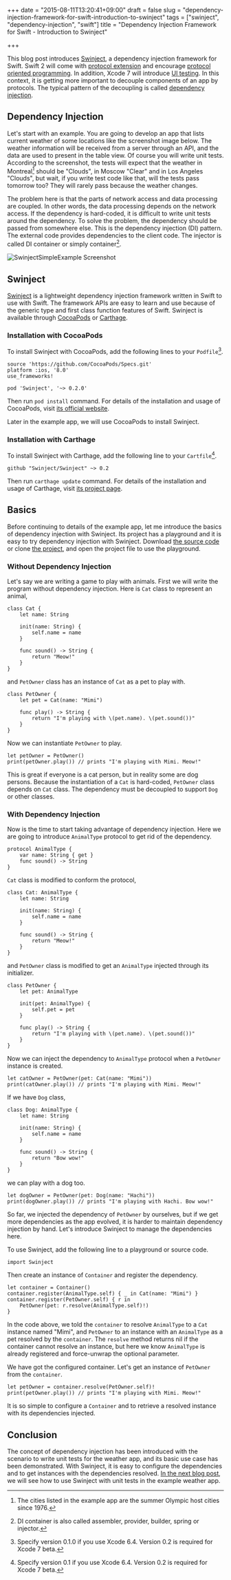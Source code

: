 +++
date = "2015-08-11T13:20:41+09:00"
draft = false
slug = "dependency-injection-framework-for-swift-introduction-to-swinject"
tags = ["swinject", "dependency-injection", "swift"]
title = "Dependency Injection Framework for Swift - Introduction to Swinject"

+++

This blog post introduces [Swinject](https://github.com/Swinject/Swinject), a dependency injection framework for Swift. Swift 2 will come with [protocol extension](https://developer.apple.com/library/prerelease/ios/documentation/Swift/Conceptual/Swift_Programming_Language/Protocols.html#//apple_ref/doc/uid/TP40014097-CH25-ID521) and encourage [protocol oriented programming](https://developer.apple.com/videos/wwdc/2015/?id=408). In addition, Xcode 7 will introduce [UI testing](https://developer.apple.com/videos/wwdc/2015/?id=406). In this context, it is getting more important to decouple components of an app by protocols. The typical pattern of the decoupling is called [dependency injection](https://en.wikipedia.org/wiki/Dependency_injection).

## Dependency Injection

Let's start with an example. You are going to develop an app that lists current weather of some locations like the screenshot image below. The weather information will be received from a server through an API, and the data are used to present in the table view. Of course you will write unit tests. According to the screenshot, the tests will expect that the weather in Montreal[^1] should be "Clouds", in Moscow "Clear" and in Los Angeles "Clouds", but wait, if you write test code like that, will the tests pass tomorrow too? They will rarely pass because the weather changes.

The problem here is that the parts of network access and data processing are coupled. In other words, the data processing depends on the network access. If the dependency is hard-coded, it is difficult to write unit tests around the dependency. To solve the problem, the dependency should be passed from somewhere else. This is the dependency injection (DI) pattern. The external code provides dependencies to the client code. The injector is called DI container or simply container[^2].

![SwinjectSimpleExample Screenshot](/images/SwinjectSimpleExampleScreenshot.png)

## Swinject

[Swinject](https://github.com/Swinject/Swinject) is a lightweight dependency injection framework written in Swift to use with Swift. The framework APIs are easy to learn and use because of the generic type and first class function features of Swift. Swinject is available through [CocoaPods](https://cocoapods.org/) or [Carthage](https://github.com/Carthage/Carthage).

### Installation with CocoaPods

To install Swinject with CocoaPods, add the following lines to your `Podfile`[^3].

    source 'https://github.com/CocoaPods/Specs.git'
    platform :ios, '8.0'
    use_frameworks!

    pod 'Swinject', '~> 0.2.0'

Then run `pod install` command. For details of the installation and usage of CocoaPods, visit [its official website](https://cocoapods.org).

Later in the example app, we will use CocoaPods to install Swinject.

### Installation with Carthage

To install Swinject with Carthage, add the following line to your `Cartfile`[^4].

    github "Swinject/Swinject" ~> 0.2


Then run `carthage update` command. For details of the installation and usage of Carthage, visit [its project page](https://github.com/Carthage/Carthage).

## Basics

Before continuing to details of the example app, let me introduce the basics of dependency injection with Swinject. Its project has a playground and it is easy to try dependency injection with Swinject. Download [the source code](https://github.com/Swinject/Swinject/releases) or clone [the project](https://github.com/Swinject/Swinject), and open the project file to use the playground.

### Without Dependency Injection

Let's say we are writing a game to play with animals. First we will write the program without dependency injection. Here is `Cat` class to represent an animal,

    class Cat {
        let name: String

        init(name: String) {
            self.name = name
        }

        func sound() -> String {
            return "Meow!"
        }
    }

and `PetOwner` class has an instance of `Cat` as a pet to play with.

    class PetOwner {
        let pet = Cat(name: "Mimi")

        func play() -> String {
            return "I'm playing with \(pet.name). \(pet.sound())"
        }
    }

Now we can instantiate `PetOwner` to play.

    let petOwner = PetOwner()
    print(petOwner.play()) // prints "I'm playing with Mimi. Meow!"

This is great if everyone is a cat person, but in reality some are dog persons. Because the instantiation of a `Cat` is hard-coded, `PetOwner` class depends on `Cat` class. The dependency must be decoupled to support `Dog` or other classes.

### With Dependency Injection

Now is the time to start taking advantage of dependency injection. Here we are going to introduce `AnimalType` protocol to get rid of the dependency.

    protocol AnimalType {
        var name: String { get }
        func sound() -> String
    }

`Cat` class is modified to conform the protocol,

    class Cat: AnimalType {
        let name: String

        init(name: String) {
            self.name = name
        }

        func sound() -> String {
            return "Meow!"
        }
    }

and `PetOwner` class is modified to get an `AnimalType` injected through its initializer.

    class PetOwner {
        let pet: AnimalType

        init(pet: AnimalType) {
            self.pet = pet
        }

        func play() -> String {
            return "I'm playing with \(pet.name). \(pet.sound())"
        }
    }

Now we can inject the dependency to `AnimalType` protocol when a `PetOwner` instance is created.

    let catOwner = PetOwner(pet: Cat(name: "Mimi"))
    print(catOwner.play()) // prints "I'm playing with Mimi. Meow!"

If we have `Dog` class,

    class Dog: AnimalType {
        let name: String

        init(name: String) {
            self.name = name
        }

        func sound() -> String {
            return "Bow wow!"
        }
    }

we can play with a dog too.

    let dogOwner = PetOwner(pet: Dog(name: "Hachi"))
    print(dogOwner.play()) // prints "I'm playing with Hachi. Bow wow!"

So far, we injected the dependency of `PetOwner` by ourselves, but if we get more dependencies as the app evolved, it is harder to maintain dependency injection by hand. Let's introduce Swinject to manage the dependencies here.

To use Swinject, add the following line to a playground or source code.

    import Swinject

Then create an instance of `Container` and register the dependency.

    let container = Container()
    container.register(AnimalType.self) { _ in Cat(name: "Mimi") }
    container.register(PetOwner.self) { r in
        PetOwner(pet: r.resolve(AnimalType.self)!)
    }

In the code above, we told the `container` to resolve `AnimalType` to a `Cat` instance named "Mimi", and `PetOwner` to an instance with an `AnimalType` as a pet resolved by the `container`. The `resolve` method returns nil if the container cannot resolve an instance, but here we know `AnimalType` is already registered and force-unwrap the optional parameter.

We have got the configured container. Let's get an instance of `PetOwner` from the `container`.

    let petOwner = container.resolve(PetOwner.self)!
    print(petOwner.play()) // prints "I'm playing with Mimi. Meow!"

It is so simple to configure a `Container` and to retrieve a resolved instance with its dependencies injected.

## Conclusion

The concept of dependency injection has been introduced with the scenario to write unit tests for the weather app, and its basic use case has been demonstrated. With Swinject, it is easy to configure the dependencies and to get instances with the dependencies resolved. [In the next blog post](/post/dependency-injection-framework-for-swift-simple-weather-app-example-with-swinject-part-1/), we will see how to use Swinject with unit tests in the example weather app.

[^1]: The cities listed in the example app are the summer Olympic host cities since 1976.
[^2]: DI container is also called assembler, provider, builder, spring or injector.
[^3]: Specify version 0.1.0 if you use Xcode 6.4. Version 0.2 is required for Xcode 7 beta.
[^4]: Specify version 0.1 if you use Xcode 6.4. Version 0.2 is required for Xcode 7 beta.
